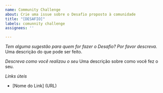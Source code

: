 ```yaml
---
name: Community Challenge
about: Crie uma issue sobre o Desafio proposto à comunidade
title: "[DESAFIO]"
labels: comunnity challenge
assignees: ''

---
```


*Tem alguma sugestão para quem for fazer o Desafio? Por favor descreva.*
Uma descrição do que pode ser feito. 

*Descreva como você realizou o seu*
Uma descrição sobre como você fez o seu.

*Links úteis*
- [Nome do Link] (URL)
